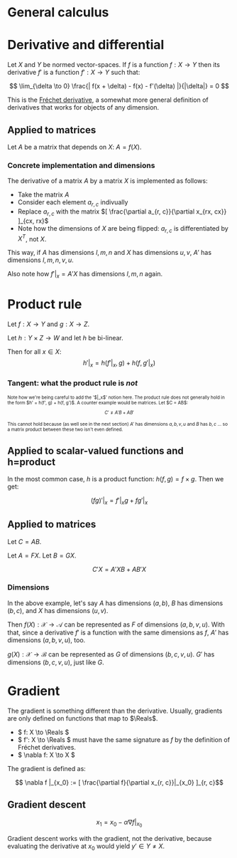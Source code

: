 # General calculus

# Derivative and differential
Let $X$ and $Y$ be normed vector-spaces.
If $f$ is a function $f: X \to Y$ then its derivative $f'$ is a function $f': X \to Y$ such that: 

$$ \lim_{\delta \to 0} \frac{| f(x + \delta) - f(x) - f'(\delta) |}{|\delta|} = 0 $$

This is the [Fréchet derivative](https://en.wikipedia.org/wiki/Fr%C3%A9chet_derivative), a somewhat more general definition of derivatives that works for objects of any dimension.

## Applied to matrices
Let $A$ be a matrix that depends on $X$: $A = f(X)$.

### Concrete implementation and dimensions
The derivative of a matrix $A$ by a matrix $X$ is implemented as follows:
- Take the matrix $A$
- Consider each element $a_{r, c}$ indivually
- Replace $a_{r, c}$ with the matrix $[ \frac{\partial a_{r, c}}{\partial x_{rx, cx}} ]_{cx, rx}$
- Note how the dimensions of $X$ are being flipped: $a_{r, c}$ is differentiated by $X^T$, not $X$.

This way, if $A$ has dimensions $l, m, n$ and $X$ has dimensions $u, v$, $A'$ has dimensions $l, m, n, v, u$.

Also note how $f'|_x =A'X$ has dimensions $l, m, n$ again.


# Product rule
Let $f: X \to Y$ and $g: X \to Z$.

Let $h: Y \times Z \to W$ and let $h$ be bi-linear.

Then for all $x \in X$:
$$ h'|_x = h(f'|_x, g) + h(f, g'|_x) $$


### Tangent: what the product rule is *not*
<font size="1">
Note how we're being careful to add the '$|_x$' notion here. The product rule does not generally hold in the form $h' = h(f', g) + h(f, g')$. A counter example would be matrices. Let $C = AB$:

$$ C' \neq A'B + AB' $$

This cannot hold because (as well see in the next section) $A'$ has dimensions $a, b, v, u$ and $B$ has $b, c$ ... so a matrix product between these two isn't even defined.
</font>

## Applied to scalar-valued functions and h=product
In the most common case, $h$ is a product function: $h(f, g) = f \times g$.
Then we get: 

$$ (fg)'|_x = f'|_xg + fg'|_x $$

## Applied to matrices
Let $C = AB$.

Let $A = FX$. Let $B = GX$.

$$ C'X = A'XB + AB'X $$

### Dimensions
In the above example, let's say $A$ has dimensions $(a, b)$, $B$ has dimensions $(b, c)$, and $X$ has dimensions $(u, v)$.

Then $f(X): \mathscr{X} \to \mathscr{A}$ can be represented as $F$ of dimensions $(a, b, v, u)$.
With that, since a derivative $f'$ is a function with the same dimensions as $f$, $A'$ has dimensions $(a, b, v, u)$, too.

$g(X): \mathscr{X} \to \mathscr{B}$ can be represented as $G$ of dimensions $(b, c, v, u)$.
$G'$ has dimensions $(b, c, v, u)$, just like $G$.


# Gradient
The gradient is something different than the derivative.
Usually, gradients are only defined on functions that map to $\Reals$.
- $ f: X \to \Reals $
- $ f': X \to \Reals $ must have the same signature as $f$ by the definition of Fréchet derivatives.
- $ \nabla f: X \to X $

The gradient is defined as:

$$ \nabla f |_{x_0} := [ \frac{\partial f}{\partial x_{r, c}}|_{x_0} ]_{r, c}$$


## Gradient descent

$$ x_1 = x_0 - \alpha \nabla f |_{x_0} $$

Gradient descent works with the gradient, not the derivative, because evaluating the derivative at $x_0$ would yield $y' \in Y \neq X$.